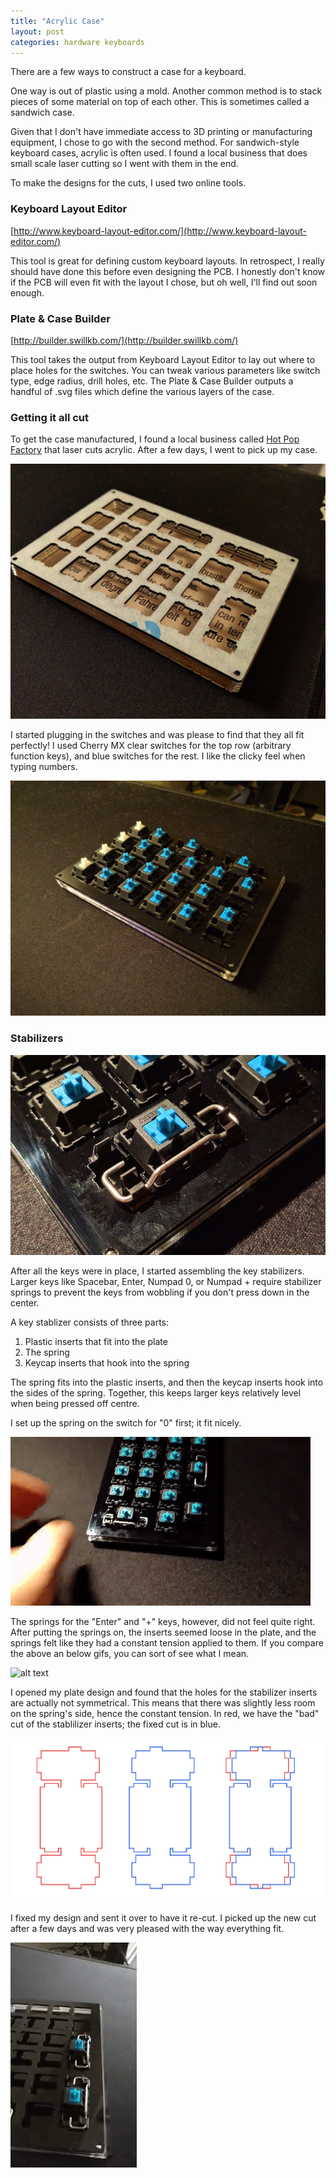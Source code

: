 ```yaml
---
title: "Acrylic Case"
layout: post
categories: hardware keyboards
---
```


There are a few ways to construct a case for a keyboard.

One way is out of plastic using a mold. Another common method is to stack pieces of some material on top of each other. This is sometimes called a sandwich case.

Given that I don't have immediate access to 3D printing or manufacturing equipment, I chose to go with the second method. For sandwich-style keyboard cases, acrylic is often used. I found a local business that does small scale laser cutting so I went with them in the end.

To make the designs for the cuts, I used two online tools. 

### Keyboard Layout Editor

[http://www.keyboard-layout-editor.com/](http://www.keyboard-layout-editor.com/)

This tool is great for defining custom keyboard layouts. In retrospect, I really should have done this before even designing the PCB. I honestly don't know if the PCB will even fit with the layout I chose, but oh well, I'll find out soon enough.

### Plate & Case Builder

[http://builder.swillkb.com/](http://builder.swillkb.com/)

This tool takes the output from Keyboard Layout Editor to lay out where to place holes for the switches. You can tweak various parameters like switch type, edge radius, drill holes, etc. The Plate & Case Builder outputs a handful of .svg files which define the various layers of the case.

### Getting it all cut

To get the case manufactured, I found a local business called [Hot Pop Factory](http://www.hotpopfactory.com/) that laser cuts acrylic. After a few days, I went to pick up my case.

![alt text](/assets/numpad_keyboard/acrylic_case/numpad_case_empty.png)

I started plugging in the switches and was please to find that they all fit perfectly! I used Cherry MX clear switches for the top row (arbitrary function keys), and blue switches for the rest. I like the clicky feel when typing numbers.

![alt text](/assets/numpad_keyboard/acrylic_case/case_with_switches.jpg)


### Stabilizers

![alt text](/assets/numpad_keyboard/acrylic_case/switch_with_springs.jpg)

After all the keys were in place, I started assembling the key stabilizers. Larger keys like Spacebar, Enter, Numpad 0, or Numpad + require stabilizer springs to prevent the keys from wobbling if you don't press down in the center. 

A key stablizer consists of three parts:
1. Plastic inserts that fit into the plate
2. The spring
3. Keycap inserts that hook into the spring

The spring fits into the plastic inserts, and then the keycap inserts hook into the sides of the spring. Together, this keeps larger keys relatively level when being pressed off centre.

I set up the spring on the switch for "0" first; it fit nicely.

![alt text](/assets/numpad_keyboard/acrylic_case/case_springs_good_1.gif)

The springs for the "Enter" and "+" keys, however, did not feel quite right. After putting the springs on, the inserts seemed loose in the plate, and the springs felt like they had a constant tension applied to them. If you compare the above an below gifs, you can sort of see what I mean.

![alt text](/assets/numpad_keyboard/acrylic_case/case_springs_bad.gif)

I opened my plate design and found that the holes for the stabilizer inserts are actually not symmetrical. This means that there was slightly less room on the spring's side, hence the constant tension. In red, we have the "bad" cut of the stablilizer inserts; the fixed cut is in blue.

![alt text](/assets/numpad_keyboard/acrylic_case/stabilizer_cut_comparison.png)

I fixed my design and sent it over to have it re-cut. I picked up the new cut after a few days and was very pleased with the way everything fit.

![alt text](/assets/numpad_keyboard/acrylic_case/case_springs_good_2.gif)

